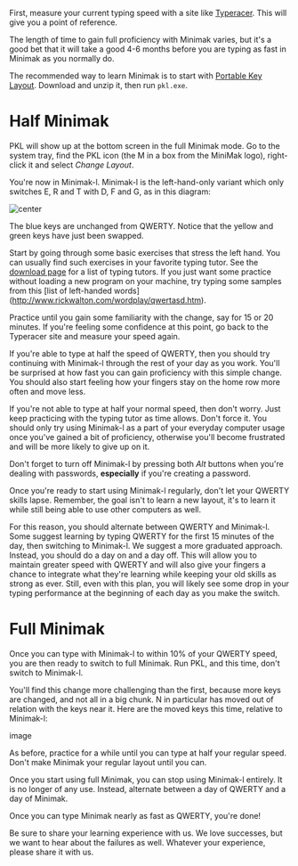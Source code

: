 First, measure your current typing speed with a site like
[Typeracer](http://www.typeracer.com).  This will give you a point of
reference.

The length of time to gain full proficiency with Minimak varies, but
it's a good bet that it will take a good 4-6 months before you are
typing as fast in Minimak as you normally do.

The recommended way to learn Minimak is to start with [Portable Key Layout](download#pkl).  Download and unzip it, then run `pkl.exe`.

Half Minimak
============

PKL will show up at the bottom screen in the full Minimak mode.  Go to
the system tray, find the PKL icon (the M in a box from the MiniMak logo),
right-click it and select *Change Layout*.

You're now in Minimak-l.  Minimak-l is the left-hand-only variant which
only switches E, R and T with D, F and G, as in this diagram:

![center]({{urls.media}}/minimak-l.png)

The blue keys are unchanged from QWERTY.  Notice that the yellow and
green keys have just been swapped.

Start by going through some basic exercises that stress the left hand.
You can usually find such exercises in your favorite typing tutor.
See the [download page](download#tt) for a list of typing tutors.  If
you just want some practice without loading a new program on your
machine, try typing some samples from this [list of left-handed words]
(http://www.rickwalton.com/wordplay/qwertasd.htm).

Practice until you gain some familiarity with the change, say for 15 or
20 minutes.  If you're feeling some confidence at this point, go back to
the Typeracer site and measure your speed again.

If you're able to type at half the speed of QWERTY, then you should try
continuing with Minimak-l through the rest of your day as you work.
You'll be surprised at how fast you can gain proficiency with this
simple change.  You should also start feeling how your
fingers stay on the home row more often and move less.

If you're not able to type at half your normal speed, then don't worry.
Just keep practicing with the typing tutor as time allows.  Don't force
it.  You should only try using Minimak-l as a part of your everyday
computer usage once you've gained a bit of proficiency, otherwise you'll
become frustrated and will be more likely to give up on it.

Don't forget to turn off Minimak-l by pressing both *Alt* buttons when
you're dealing with passwords, **especially** if you're creating a
password.

Once you're ready to start using Minimak-l regularly, don't
let your QWERTY skills lapse.  Remember, the goal isn't to learn a new
layout, it's to learn it while still being able to use other computers
as well.

For this reason, you should alternate between QWERTY and Minimak-l.
Some suggest learning by typing QWERTY for the first 15 minutes of the
day, then switching to Minimak-l.  We suggest a more graduated approach.
Instead, you should do a day on and a day off.  This will allow you to
maintain greater speed with QWERTY and will also give your fingers a
chance to integrate what they're learning while keeping your old skills
as strong as ever.  Still, even with this plan, you will likely see some
drop in your typing performance at the beginning of each day as you make
the switch.

Full Minimak
============

Once you can type with Minimak-l to within 10% of your QWERTY speed, you
are then ready to switch to full Minimak.  Run PKL, and this time, don't
switch to Minimak-l.

You'll find this change more challenging than the first, because more
keys are changed, and not all in a big chunk.  N in particular has moved
out of relation with the keys near it.  Here are the moved keys this
time, relative to Minimak-l:

image

As before, practice for a while until you can type at half your regular
speed.  Don't make Minimak your regular layout until you can.

Once you start using full Minimak, you can stop using Minimak-l
entirely.  It is no longer of any use.  Instead, alternate between a day
of QWERTY and a day of Minimak.

Once you can type Minimak nearly as fast as QWERTY, you're done!

Be sure to share your learning experience with us.  We love successes,
but we want to hear about the failures as well.  Whatever your
experience, please share it with us.

